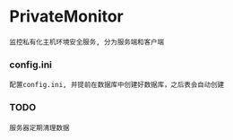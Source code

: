 # PrivateMonitor
    监控私有化主机环境安全服务, 分为服务端和客户端

### config.ini
    配置config.ini, 并提前在数据库中创建好数据库，之后表会自动创建

### TODO
    服务器定期清理数据